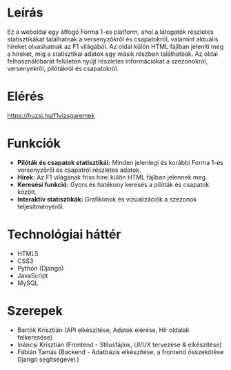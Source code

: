 # Leírás
Ez a weboldal egy átfogó Forma 1-es platform, ahol a látogatók részletes statisztikákat találhatnak a versenyzőkről és csapatokról, valamint aktuális híreket olvashatnak az F1 világából. Az oldal külön HTML fájlban jeleníti meg a híreket, míg a statisztikai adatok egy másik részben találhatóak. Az oldal felhasználóbarát felületen nyújt részletes információkat a szezonokról, versenyekről, pilótákról és csapatokról.

# Elérés
https://huzsi.hu/f1vizsgaremek

# Funkciók
- **Pilóták és csapatok statisztikái:** Minden jelenlegi és korábbi Forma 1-es versenyzőről és csapatról részletes adatok.
- **Hírek:** Az F1 világának friss hírei külön HTML fájlban jelennek meg.
- **Keresési funkció:** Gyors és hatékony keresés a pilóták és csapatok között.
- **Interaktív statisztikák:** Grafikonok és vizualizációk a szezonok teljesítményéről.

# Technológiai háttér
- HTML5
- CSS3
- Python (Django)
- JavaScript
- MySQL

# Szerepek
- Bartók Krisztián (API elkészítése, Adatok elérése, Hír oldalak felkeresése)
- Ináncsi Krisztián (Frontend - Stílusfájlok, UI/UX tervezése & elkészítése)
- Fábián Tamás (Backend - Adatbázis elkészítése, a frontend összekötése Djangó segítségével.)
